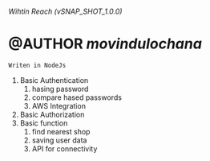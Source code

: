 
###### Wihtin Reach (vSNAP_SHOT_1.0.0)

# @AUTHOR _movindulochana_

```Writen in NodeJs ```

1. Basic Authentication
    1. hasing password
    2. compare hased passwords
    3. AWS Integration
2. Basic Authorization
3. Basic function 
    1. find nearest shop
    2. saving user data
    3. API for connectivity

